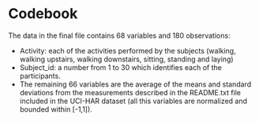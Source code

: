 # Codebook

The data in the final file contains 68 variables and 180 observations:
* Activity: each of the activities performed by the subjects (walking, walking upstairs, walking downstairs, sitting, standing and laying)
* Subject_id: a number from 1 to 30 which identifies each of the participants.
* The remaining 66 variables are the average of the means and standard deviations from the measurements described in the README.txt file included in the UCI-HAR dataset (all this variables are normalized and bounded within [-1,1]).

